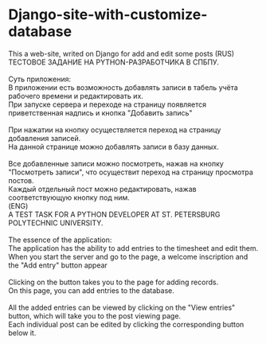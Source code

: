 # Django-site-with-customize-database
This a web-site, writed on Django for add and edit some posts
(RUS) <br>
ТЕСТОВОЕ ЗАДАНИЕ НА PYTHON-РАЗРАБОТЧИКА В СПБПУ.<br>
<br>
Суть приложения:<br>
В приложении есть возможность добавлять записи в табель учёта рабочего времени и редактировать их.<br>
При запуске сервера и переходе на страницу появляется приветственная надпись и кнопка "Добавить запись"<br>
<br>
При нажатии на кнопку осуществляется переход на страницу добавления записей.<br>
На данной странице можно добавлять записи в базу данных.<br>
<br>
Все добавленные записи можно посмотреть, нажав на кнопку "Посмотреть записи", что осуществит переход на страницу просмотра постов.<br>
Каждый отдельный пост можно редактировать, нажав соответствующую кнопку под ним. <br>
(ENG)
<br>
A TEST TASK FOR A PYTHON DEVELOPER AT ST. PETERSBURG POLYTECHNIC UNIVERSITY.<br>
<br>
The essence of the application:<br>
The application has the ability to add entries to the timesheet and edit them.<br>
When you start the server and go to the page, a welcome inscription and the "Add entry" button appear<br>
<br>
Clicking on the button takes you to the page for adding records.<br>
On this page, you can add entries to the database.<br>
<br>
All the added entries can be viewed by clicking on the "View entries" button, which will take you to the post viewing page.<br>
Each individual post can be edited by clicking the corresponding button below it.
